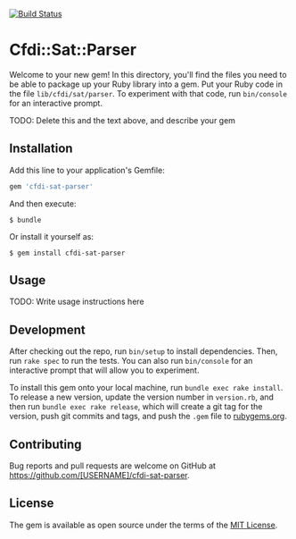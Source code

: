 [![Build Status](https://travis-ci.org/abuzzany/cfdi-sat-parser.svg?branch=master)](https://travis-ci.org/abuzzany/cfdi-sat-parser)
# Cfdi::Sat::Parser

Welcome to your new gem! In this directory, you'll find the files you need to be able to package up your Ruby library into a gem. Put your Ruby code in the file `lib/cfdi/sat/parser`. To experiment with that code, run `bin/console` for an interactive prompt.

TODO: Delete this and the text above, and describe your gem

## Installation

Add this line to your application's Gemfile:

```ruby
gem 'cfdi-sat-parser'
```

And then execute:

    $ bundle

Or install it yourself as:

    $ gem install cfdi-sat-parser

## Usage

TODO: Write usage instructions here

## Development

After checking out the repo, run `bin/setup` to install dependencies. Then, run `rake spec` to run the tests. You can also run `bin/console` for an interactive prompt that will allow you to experiment.

To install this gem onto your local machine, run `bundle exec rake install`. To release a new version, update the version number in `version.rb`, and then run `bundle exec rake release`, which will create a git tag for the version, push git commits and tags, and push the `.gem` file to [rubygems.org](https://rubygems.org).

## Contributing

Bug reports and pull requests are welcome on GitHub at https://github.com/[USERNAME]/cfdi-sat-parser.

## License

The gem is available as open source under the terms of the [MIT License](https://opensource.org/licenses/MIT).
